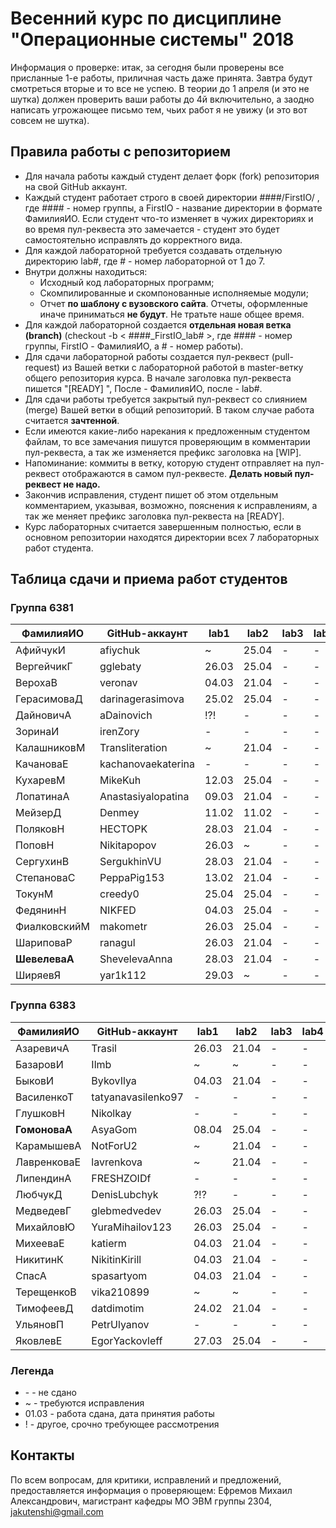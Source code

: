 # Весенний курс по дисциплине "Операционные системы" 2018

Информация о проверке: итак, за сегодня были проверены все присланные 1-е работы, приличная часть даже принята. Завтра будут смотреться вторые и то все не успею. В теории до 1 апреля (и это не шутка) должен проверить ваши работы до 4й включительно, а заодно написать угрожающее письмо тем, чьих работ я не увижу (и это вот совсем не шутка).

## Правила работы с репозиторием

- Для начала работы каждый студент делает форк (fork) репозитория на свой GitHub аккаунт.
- Каждый студент работает строго в своей директории ####/FirstIO/ , где #### - номер группы, а FirstIO - название директории в формате ФамилияИО. Если студент что-то изменяет в чужих директориях и во время пул-реквеста это замечается - студент это будет самостоятельно исправлять до корректного вида.
- Для каждой лабораторной требуется создавать отдельную директорию lab#, где # - номер лабораторной от 1 до 7.
- Внутри должны находиться:
    * Исходный код лабораторных программ;
    * Скомпилированные и скомпонованные исполняемые модули;
    * Отчет **по шаблону с вузовского сайта**. Отчеты, оформленные иначе приниматься **не будут**. Не тратьте наше общее время.
- Для каждой лабораторной создается **отдельная новая ветка (branch)** (checkout -b < ####\_FirstIO\_lab# >, где #### - номер группы, FirstIO - ФамилияИО, а # - номер работы).
- Для сдачи лабораторной работы создается пул-реквест (pull-request) из Вашей ветки с лабораторной работой в master-ветку общего репозитория курса. В начале заголовка пул-реквеста пишется "[READY] ", После - ФамилияИО, после - lab#.
- Для сдачи работы требуется закрытый пул-реквест со слиянием (merge) Вашей ветки в общий репозиторий. В таком случае работа считается **зачтенной**.
- Если имеются какие-либо нарекания к предложенным студентом файлам, то все замечания пишутся проверяющим в комментарии пул-реквеста, а так же изменяется префикс заголовка на [WIP].
- Напоминание: коммиты в ветку, которую студент отправляет на пул-реквест отображаются в самом пул-реквесте. **Делать новый пул-реквест не надо.**
- Закончив исправления, студент пишет об этом отдельным комментарием, указывая, возможно, пояснения к исправлениям, а так же меняет префикс заголовка пул-реквеста на [READY].
- Курс лабораторных считается завершенным полностью, если в основном репозитории находятся директории всех 7 лабораторных работ студента.


## Таблица сдачи и приема работ студентов

### Группа 6381

| ФамилияИО     | GitHub-аккаунт     | lab1  | lab2  | lab3  | lab4  | lab5  | lab6  | lab7  |
| ------------- | ------------------ | ----- | ----- | ----- | ----- | ----- | ----- | ----- |
| АфийчукИ      | afiychuk           |   ~   | 25.04 |   -   |   -   |   -   |   -   |   -   |
| ВергейчикГ    | gglebaty           | 26.03 | 25.04 |   -   |   -   |   -   |   -   |   -   |
| ВерохаВ       | veronav            | 04.03 | 21.04 |   -   |   -   |   -   |   -   |   -   |
| ГерасимоваД   | darinagerasimova   | 25.02 | 25.04 |   -   |   -   |   -   |   -   |   -   |
| ДайновичА     | aDainovich         |  !?!  |   -   |   -   |   -   |   -   |   -   |   -   |
| ЗоринаИ       | irenZory           |   -   |   -   |   -   |   -   |   -   |   -   |   -   |
| КалашниковМ   | Transliteration    |   ~   | 21.04 |   -   |   -   |   -   |   -   |   -   |
| КачановаЕ     | kachanovaekaterina |   -   |   -   |   -   |   -   |   -   |   -   |   -   |
| КухаревМ      | MikeKuh            | 12.03 | 25.04 |   -   |   -   |   -   |   -   |   -   |
| ЛопатинаА     | Anastasiyalopatina | 09.03 | 21.04 |   -   |   -   |   -   |   -   |   -   |
| МейзерД       | Denmey             | 11.02 | 11.02 |   -   |   -   |   -   |   -   |   -   |
| ПоляковН      | HECTOPK            | 28.03 | 21.04 |   -   |   -   |   -   |   -   |   -   |
| ПоповН        | Nikitapopov        | 26.03 |   ~   |   -   |   -   |   -   |   -   |   -   |
| СергухинВ     | SergukhinVU        | 28.03 | 21.04 |   -   |   -   |   -   |   -   |   -   |
| СтепановаС    | PeppaPig153        | 13.02 | 21.04 |   -   |   -   |   -   |   -   |   -   |
| ТокунМ        | creedy0            | 25.04 | 25.04 |   -   |   -   |   -   |   -   |   -   |
| ФедянинН      | NIKFED             | 04.03 | 25.04 |   -   |   -   |   -   |   -   |   -   |
| ФиалковскийМ  | makometr           | 26.03 | 25.04 |   -   |   -   |   -   |   -   |   -   |
| ШариповаР     | ranagul            | 26.03 | 21.04 |   -   |   -   |   -   |   -   |   -   |
| **ШевелеваА** | ShevelevaAnna      | 28.03 | 21.04 |   -   |   -   |   -   |   -   |   -   |
| ШиряевЯ       | yar1k112           | 29.03 |   ~   |   -   |   -   |   -   |   -   |   -   |

### Группа 6383

| ФамилияИО     | GitHub-аккаунт     | lab1  | lab2  | lab3  | lab4  | lab5  | lab6  | lab7  |
| ------------- | ------------------ | ----- | ----- | ----- | ----- | ----- | ----- | ----- |
| АзаревичА     | Trasil             | 26.03 | 21.04 |   -   |   -   |   -   |   -   |   -   |
| БазаровИ      | Ilmb               |   ~   |   ~   |   -   |   -   |   -   |   -   |   -   |
| БыковИ        | BykovIlya          | 04.03 | 21.04 |   -   |   -   |   -   |   -   |   -   |
| ВасиленкоТ    | tatyanavasilenko97 |   -   |   -   |   -   |   -   |   -   |   -   |   -   |
| ГлушковН      | Nikolkay           |   -   |   -   |   -   |   -   |   -   |   -   |   -   |
| **ГомоноваА** | AsyaGom            | 08.04 | 25.04 |   -   |   -   |   -   |   -   |   -   |
| КарамышевА    | NotForU2           |   ~   | 21.04 |   -   |   -   |   -   |   -   |   -   |
| ЛавренковаЕ   | lavrenkova         |   ~   | 21.04 |   -   |   -   |   -   |   -   |   -   |
| ЛипендинА     | FRESHZOIDf         |   -   |   -   |   -   |   -   |   -   |   -   |   -   |
| ЛюбчукД       | DenisLubchyk       |  ?!?  |   -   |   -   |   -   |   -   |   -   |   -   |
| МедведевГ     | glebmedvedev       | 26.03 | 25.04 |   -   |   -   |   -   |   -   |   -   |
| МихайловЮ     | YuraMihailov123    | 26.03 | 25.04 |   -   |   -   |   -   |   -   |   -   |
| МихееваЕ      | katierm            | 04.03 | 21.04 |   -   |   -   |   -   |   -   |   -   |
| НикитинК      | NikitinKirill      | 04.03 | 21.04 |   -   |   -   |   -   |   -   |   -   |
| СпасА         | spasartyom         | 04.03 | 21.04 |   -   |   -   |   -   |   -   |   -   |
| ТерещенкоВ    | vika210899         |   ~   |   ~   |   -   |   -   |   -   |   -   |   -   |
| ТимофеевД     | datdimotim         | 24.02 | 21.04 |   -   |   -   |   -   |   -   |   -   |
| УльяновП      | PetrUlyanov        |   -   |   -   |   -   |   -   |   -   |   -   |   -   |
| ЯковлевЕ      | EgorYackovleff     | 27.03 | 25.04 |   -   |   -   |   -   |   -   |   -   |

### Легенда

- \- - не сдано
- ~ - требуются исправления
- 01.03 - работа сдана, дата принятия работы
- ! - другое, срочно требующее рассмотрения

## Контакты

По всем вопросам, для критики, исправлений и предложений, предоставляется информация о проверяющем: Ефремов Михаил Александрович, магистрант кафедры МО ЭВМ группы 2304, jakutenshi@gmail.com
